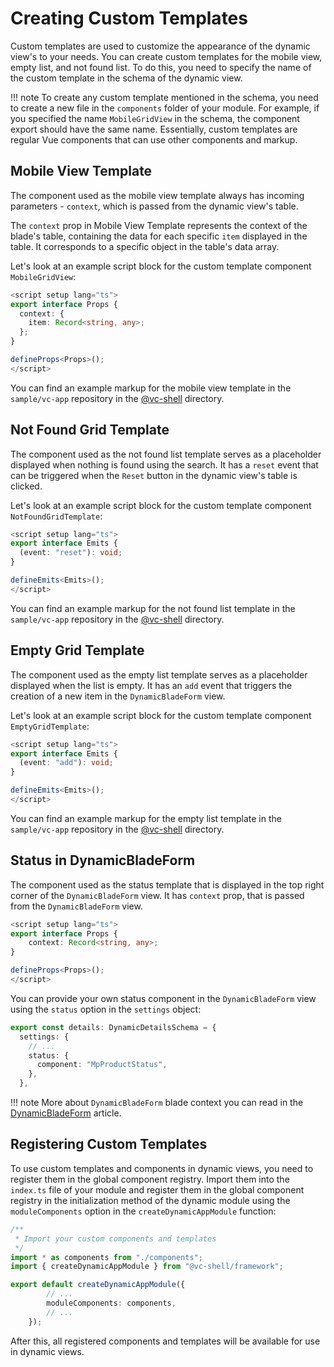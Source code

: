 # Creating Custom Templates

Custom templates are used to customize the appearance of the dynamic view's to your needs. You can create custom templates for the mobile view, empty list, and not found list. To do this, you need to specify the name of the custom template in the schema of the dynamic view.

!!! note
    To create any custom template mentioned in the schema, you need to create a new file in the `components` folder of your module. For example, if you specified the name `MobileGridView` in the schema, the component export should have the same name. Essentially, custom templates are regular Vue components that can use other components and markup.

## Mobile View Template

The component used as the mobile view template always has incoming parameters - `context`, which is passed from the dynamic view's table.

The `context` prop in Mobile View Template represents the context of the blade's table, containing the data for each specific `item` displayed in the table. It corresponds to a specific object in the table's data array.

Let's look at an example script block for the custom template component `MobileGridView`:

```typescript
<script setup lang="ts">
export interface Props {
  context: {
    item: Record<string, any>;
  };
}

defineProps<Props>();
</script>
```

You can find an example markup for the mobile view template in the `sample/vc-app` repository in the [@vc-shell](https://github.com/VirtoCommerce/vc-shell/blob/main/sample/vc-app/src/modules/offers/components/OffersMobileGridView.vue) directory.

## Not Found Grid Template

The component used as the not found list template serves as a placeholder displayed when nothing is found using the search. It has a `reset` event that can be triggered when the `Reset` button in the dynamic view's table is clicked.

Let's look at an example script block for the custom template component `NotFoundGridTemplate`:

```typescript
<script setup lang="ts">
export interface Emits {
  (event: "reset"): void;
}

defineEmits<Emits>();
</script>
```

You can find an example markup for the not found list template in the `sample/vc-app` repository in the [@vc-shell](https://github.com/VirtoCommerce/vc-shell/blob/main/sample/vc-app/src/modules/offers/components/OffersNotFoundGridTemplate.vue) directory.

## Empty Grid Template

The component used as the empty list template serves as a placeholder displayed when the list is empty. It has an `add` event that triggers the creation of a new item in the `DynamicBladeForm` view.

Let's look at an example script block for the custom template component `EmptyGridTemplate`:

```typescript
<script setup lang="ts">
export interface Emits {
  (event: "add"): void;
}

defineEmits<Emits>();
</script>
```

You can find an example markup for the empty list template in the `sample/vc-app` repository in the [@vc-shell](https://github.com/VirtoCommerce/vc-shell/blob/main/sample/vc-app/src/modules/offers/components/OffersEmptyGridTemplate.vue) directory.

## Status in DynamicBladeForm

The component used as the status template that is displayed in the top right corner of the `DynamicBladeForm` view. It has `context` prop, that is passed from the `DynamicBladeForm` view.

```typescript
<script setup lang="ts">
export interface Props {
    context: Record<string, any>;
}

defineProps<Props>();
</script>
```

You can provide your own status component in the `DynamicBladeForm` view using the `status` option in the `settings` object:

```typescript
export const details: DynamicDetailsSchema = {
  settings: {
    // ...
    status: {
      component: "MpProductStatus",
    },
  },
```

!!! note
    More about `DynamicBladeForm` blade context you can read in the [DynamicBladeForm](./views/DynamicBladeForm.md#dynamicbladeform-blade-context) article.

## Registering Custom Templates

To use custom templates and components in dynamic views, you need to register them in the global component registry. Import them into the `index.ts` file of your module and register them in the global component registry in the initialization method of the dynamic module using the `moduleComponents` option in the `createDynamicAppModule` function:

```typescript
/**
 * Import your custom components and templates
 */
import * as components from "./components";
import { createDynamicAppModule } from "@vc-shell/framework";

export default createDynamicAppModule({
        // ...
        moduleComponents: components,
        // ...
    });
```

After this, all registered components and templates will be available for use in dynamic views.
